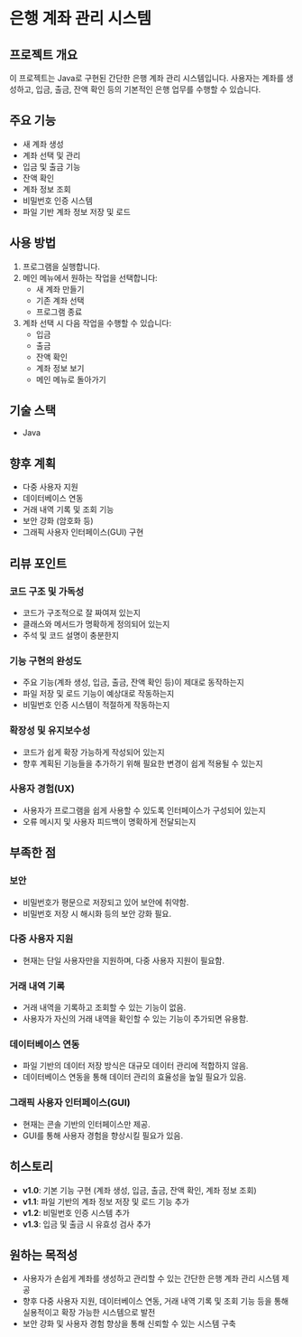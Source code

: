 # 은행 계좌 관리 시스템

## 프로젝트 개요
이 프로젝트는 Java로 구현된 간단한 은행 계좌 관리 시스템입니다. 사용자는 계좌를 생성하고, 입금, 출금, 잔액 확인 등의 기본적인 은행 업무를 수행할 수 있습니다.

## 주요 기능
- 새 계좌 생성
- 계좌 선택 및 관리
- 입금 및 출금 기능
- 잔액 확인
- 계좌 정보 조회
- 비밀번호 인증 시스템
- 파일 기반 계좌 정보 저장 및 로드

## 사용 방법
1. 프로그램을 실행합니다.
2. 메인 메뉴에서 원하는 작업을 선택합니다:
   - 새 계좌 만들기
   - 기존 계좌 선택
   - 프로그램 종료
3. 계좌 선택 시 다음 작업을 수행할 수 있습니다:
   - 입금
   - 출금
   - 잔액 확인
   - 계좌 정보 보기
   - 메인 메뉴로 돌아가기

## 기술 스택
- Java

## 향후 계획
- 다중 사용자 지원
- 데이터베이스 연동
- 거래 내역 기록 및 조회 기능
- 보안 강화 (암호화 등)
- 그래픽 사용자 인터페이스(GUI) 구현

## 리뷰 포인트

### 코드 구조 및 가독성
- 코드가 구조적으로 잘 짜여져 있는지
- 클래스와 메서드가 명확하게 정의되어 있는지
- 주석 및 코드 설명이 충분한지

### 기능 구현의 완성도
- 주요 기능(계좌 생성, 입금, 출금, 잔액 확인 등)이 제대로 동작하는지
- 파일 저장 및 로드 기능이 예상대로 작동하는지
- 비밀번호 인증 시스템이 적절하게 작동하는지

### 확장성 및 유지보수성
- 코드가 쉽게 확장 가능하게 작성되어 있는지
- 향후 계획된 기능들을 추가하기 위해 필요한 변경이 쉽게 적용될 수 있는지

### 사용자 경험(UX)
- 사용자가 프로그램을 쉽게 사용할 수 있도록 인터페이스가 구성되어 있는지
- 오류 메시지 및 사용자 피드백이 명확하게 전달되는지

## 부족한 점

### 보안
- 비밀번호가 평문으로 저장되고 있어 보안에 취약함.
- 비밀번호 저장 시 해시화 등의 보안 강화 필요.

### 다중 사용자 지원
- 현재는 단일 사용자만을 지원하며, 다중 사용자 지원이 필요함.

### 거래 내역 기록
- 거래 내역을 기록하고 조회할 수 있는 기능이 없음.
- 사용자가 자신의 거래 내역을 확인할 수 있는 기능이 추가되면 유용함.

### 데이터베이스 연동
- 파일 기반의 데이터 저장 방식은 대규모 데이터 관리에 적합하지 않음.
- 데이터베이스 연동을 통해 데이터 관리의 효율성을 높일 필요가 있음.

### 그래픽 사용자 인터페이스(GUI)
- 현재는 콘솔 기반의 인터페이스만 제공.
- GUI를 통해 사용자 경험을 향상시킬 필요가 있음.

## 히스토리
- **v1.0**: 기본 기능 구현 (계좌 생성, 입금, 출금, 잔액 확인, 계좌 정보 조회)
- **v1.1**: 파일 기반의 계좌 정보 저장 및 로드 기능 추가
- **v1.2**: 비밀번호 인증 시스템 추가
- **v1.3**: 입금 및 출금 시 유효성 검사 추가

## 원하는 목적성
- 사용자가 손쉽게 계좌를 생성하고 관리할 수 있는 간단한 은행 계좌 관리 시스템 제공
- 향후 다중 사용자 지원, 데이터베이스 연동, 거래 내역 기록 및 조회 기능 등을 통해 실용적이고 확장 가능한 시스템으로 발전
- 보안 강화 및 사용자 경험 향상을 통해 신뢰할 수 있는 시스템 구축

